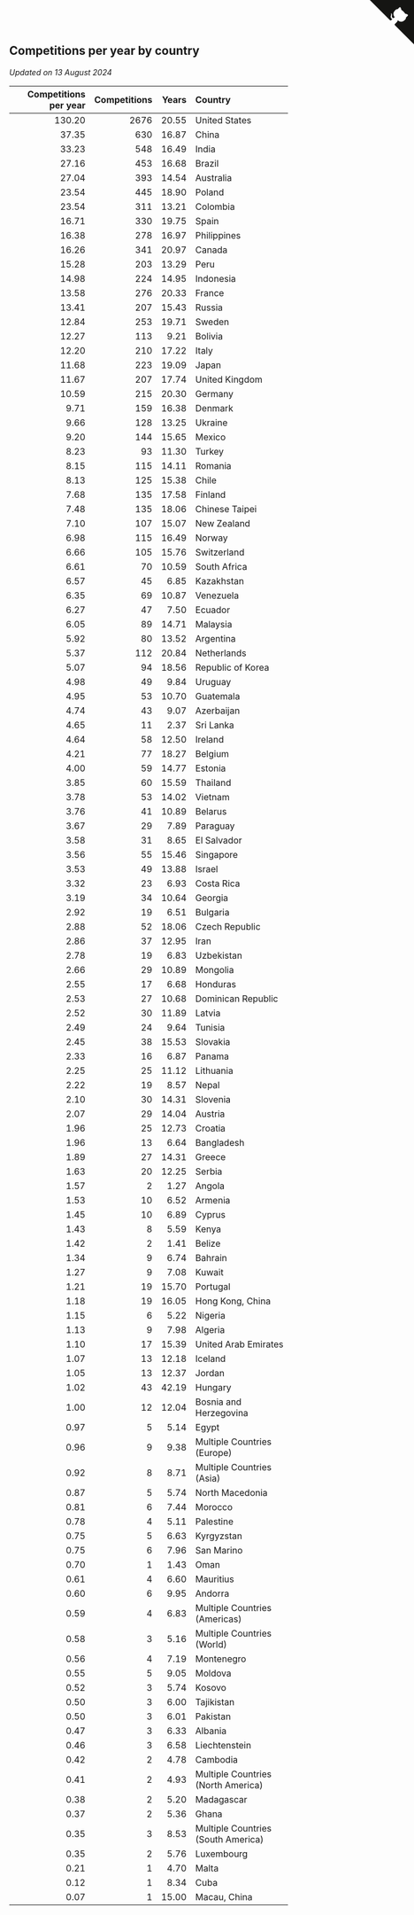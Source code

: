 ## Competitions per year by country

*Updated on 13 August 2024*

| Competitions per year | Competitions | Years | Country |
| ---: | ---: | ---: | :--- |
| 130.20 | 2676 | 20.55 | United States |
| 37.35 | 630 | 16.87 | China |
| 33.23 | 548 | 16.49 | India |
| 27.16 | 453 | 16.68 | Brazil |
| 27.04 | 393 | 14.54 | Australia |
| 23.54 | 445 | 18.90 | Poland |
| 23.54 | 311 | 13.21 | Colombia |
| 16.71 | 330 | 19.75 | Spain |
| 16.38 | 278 | 16.97 | Philippines |
| 16.26 | 341 | 20.97 | Canada |
| 15.28 | 203 | 13.29 | Peru |
| 14.98 | 224 | 14.95 | Indonesia |
| 13.58 | 276 | 20.33 | France |
| 13.41 | 207 | 15.43 | Russia |
| 12.84 | 253 | 19.71 | Sweden |
| 12.27 | 113 | 9.21 | Bolivia |
| 12.20 | 210 | 17.22 | Italy |
| 11.68 | 223 | 19.09 | Japan |
| 11.67 | 207 | 17.74 | United Kingdom |
| 10.59 | 215 | 20.30 | Germany |
| 9.71 | 159 | 16.38 | Denmark |
| 9.66 | 128 | 13.25 | Ukraine |
| 9.20 | 144 | 15.65 | Mexico |
| 8.23 | 93 | 11.30 | Turkey |
| 8.15 | 115 | 14.11 | Romania |
| 8.13 | 125 | 15.38 | Chile |
| 7.68 | 135 | 17.58 | Finland |
| 7.48 | 135 | 18.06 | Chinese Taipei |
| 7.10 | 107 | 15.07 | New Zealand |
| 6.98 | 115 | 16.49 | Norway |
| 6.66 | 105 | 15.76 | Switzerland |
| 6.61 | 70 | 10.59 | South Africa |
| 6.57 | 45 | 6.85 | Kazakhstan |
| 6.35 | 69 | 10.87 | Venezuela |
| 6.27 | 47 | 7.50 | Ecuador |
| 6.05 | 89 | 14.71 | Malaysia |
| 5.92 | 80 | 13.52 | Argentina |
| 5.37 | 112 | 20.84 | Netherlands |
| 5.07 | 94 | 18.56 | Republic of Korea |
| 4.98 | 49 | 9.84 | Uruguay |
| 4.95 | 53 | 10.70 | Guatemala |
| 4.74 | 43 | 9.07 | Azerbaijan |
| 4.65 | 11 | 2.37 | Sri Lanka |
| 4.64 | 58 | 12.50 | Ireland |
| 4.21 | 77 | 18.27 | Belgium |
| 4.00 | 59 | 14.77 | Estonia |
| 3.85 | 60 | 15.59 | Thailand |
| 3.78 | 53 | 14.02 | Vietnam |
| 3.76 | 41 | 10.89 | Belarus |
| 3.67 | 29 | 7.89 | Paraguay |
| 3.58 | 31 | 8.65 | El Salvador |
| 3.56 | 55 | 15.46 | Singapore |
| 3.53 | 49 | 13.88 | Israel |
| 3.32 | 23 | 6.93 | Costa Rica |
| 3.19 | 34 | 10.64 | Georgia |
| 2.92 | 19 | 6.51 | Bulgaria |
| 2.88 | 52 | 18.06 | Czech Republic |
| 2.86 | 37 | 12.95 | Iran |
| 2.78 | 19 | 6.83 | Uzbekistan |
| 2.66 | 29 | 10.89 | Mongolia |
| 2.55 | 17 | 6.68 | Honduras |
| 2.53 | 27 | 10.68 | Dominican Republic |
| 2.52 | 30 | 11.89 | Latvia |
| 2.49 | 24 | 9.64 | Tunisia |
| 2.45 | 38 | 15.53 | Slovakia |
| 2.33 | 16 | 6.87 | Panama |
| 2.25 | 25 | 11.12 | Lithuania |
| 2.22 | 19 | 8.57 | Nepal |
| 2.10 | 30 | 14.31 | Slovenia |
| 2.07 | 29 | 14.04 | Austria |
| 1.96 | 25 | 12.73 | Croatia |
| 1.96 | 13 | 6.64 | Bangladesh |
| 1.89 | 27 | 14.31 | Greece |
| 1.63 | 20 | 12.25 | Serbia |
| 1.57 | 2 | 1.27 | Angola |
| 1.53 | 10 | 6.52 | Armenia |
| 1.45 | 10 | 6.89 | Cyprus |
| 1.43 | 8 | 5.59 | Kenya |
| 1.42 | 2 | 1.41 | Belize |
| 1.34 | 9 | 6.74 | Bahrain |
| 1.27 | 9 | 7.08 | Kuwait |
| 1.21 | 19 | 15.70 | Portugal |
| 1.18 | 19 | 16.05 | Hong Kong, China |
| 1.15 | 6 | 5.22 | Nigeria |
| 1.13 | 9 | 7.98 | Algeria |
| 1.10 | 17 | 15.39 | United Arab Emirates |
| 1.07 | 13 | 12.18 | Iceland |
| 1.05 | 13 | 12.37 | Jordan |
| 1.02 | 43 | 42.19 | Hungary |
| 1.00 | 12 | 12.04 | Bosnia and Herzegovina |
| 0.97 | 5 | 5.14 | Egypt |
| 0.96 | 9 | 9.38 | Multiple Countries (Europe) |
| 0.92 | 8 | 8.71 | Multiple Countries (Asia) |
| 0.87 | 5 | 5.74 | North Macedonia |
| 0.81 | 6 | 7.44 | Morocco |
| 0.78 | 4 | 5.11 | Palestine |
| 0.75 | 5 | 6.63 | Kyrgyzstan |
| 0.75 | 6 | 7.96 | San Marino |
| 0.70 | 1 | 1.43 | Oman |
| 0.61 | 4 | 6.60 | Mauritius |
| 0.60 | 6 | 9.95 | Andorra |
| 0.59 | 4 | 6.83 | Multiple Countries (Americas) |
| 0.58 | 3 | 5.16 | Multiple Countries (World) |
| 0.56 | 4 | 7.19 | Montenegro |
| 0.55 | 5 | 9.05 | Moldova |
| 0.52 | 3 | 5.74 | Kosovo |
| 0.50 | 3 | 6.00 | Tajikistan |
| 0.50 | 3 | 6.01 | Pakistan |
| 0.47 | 3 | 6.33 | Albania |
| 0.46 | 3 | 6.58 | Liechtenstein |
| 0.42 | 2 | 4.78 | Cambodia |
| 0.41 | 2 | 4.93 | Multiple Countries (North America) |
| 0.38 | 2 | 5.20 | Madagascar |
| 0.37 | 2 | 5.36 | Ghana |
| 0.35 | 3 | 8.53 | Multiple Countries (South America) |
| 0.35 | 2 | 5.76 | Luxembourg |
| 0.21 | 1 | 4.70 | Malta |
| 0.12 | 1 | 8.34 | Cuba |
| 0.07 | 1 | 15.00 | Macau, China |


<a href="https://github.com/jonatanklosko/wca_statistics" class="github-corner" aria-label="View source on Github"><svg width="80" height="80" viewBox="0 0 250 250" style="fill:#151513; color:#fff; position: absolute; top: 0; border: 0; right: 0;" aria-hidden="true"><path d="M0,0 L115,115 L130,115 L142,142 L250,250 L250,0 Z"></path><path d="M128.3,109.0 C113.8,99.7 119.0,89.6 119.0,89.6 C122.0,82.7 120.5,78.6 120.5,78.6 C119.2,72.0 123.4,76.3 123.4,76.3 C127.3,80.9 125.5,87.3 125.5,87.3 C122.9,97.6 130.6,101.9 134.4,103.2" fill="currentColor" style="transform-origin: 130px 106px;" class="octo-arm"></path><path d="M115.0,115.0 C114.9,115.1 118.7,116.5 119.8,115.4 L133.7,101.6 C136.9,99.2 139.9,98.4 142.2,98.6 C133.8,88.0 127.5,74.4 143.8,58.0 C148.5,53.4 154.0,51.2 159.7,51.0 C160.3,49.4 163.2,43.6 171.4,40.1 C171.4,40.1 176.1,42.5 178.8,56.2 C183.1,58.6 187.2,61.8 190.9,65.4 C194.5,69.0 197.7,73.2 200.1,77.6 C213.8,80.2 216.3,84.9 216.3,84.9 C212.7,93.1 206.9,96.0 205.4,96.6 C205.1,102.4 203.0,107.8 198.3,112.5 C181.9,128.9 168.3,122.5 157.7,114.1 C157.9,116.9 156.7,120.9 152.7,124.9 L141.0,136.5 C139.8,137.7 141.6,141.9 141.8,141.8 Z" fill="currentColor" class="octo-body"></path></svg></a><style>.github-corner:hover .octo-arm{animation:octocat-wave 560ms ease-in-out}@keyframes octocat-wave{0%,100%{transform:rotate(0)}20%,60%{transform:rotate(-25deg)}40%,80%{transform:rotate(10deg)}}@media (max-width:500px){.github-corner:hover .octo-arm{animation:none}.github-corner .octo-arm{animation:octocat-wave 560ms ease-in-out}}</style>
